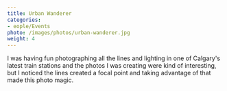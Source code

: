 ```yaml
---
title: Urban Wanderer
categories: 
- eople/Events
photo: /images/photos/urban-wanderer.jpg
weight: 4
---
```

I was having fun photographing all the lines and lighting in one of Calgary's latest train stations and the photos I was creating were kind of interesting, but I noticed the lines created a focal point and taking advantage of that made this photo magic.